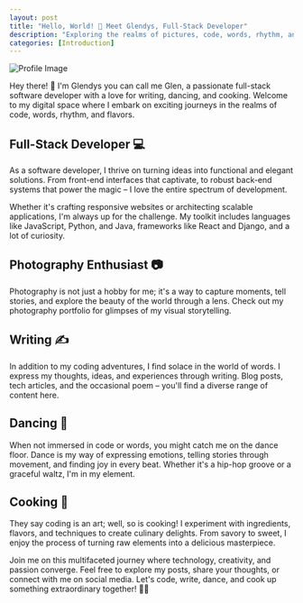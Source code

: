 ```yaml
---
layout: post
title: "Hello, World! 🚀 Meet Glendys, Full-Stack Developer"
description: "Exploring the realms of pictures, code, words, rhythm, and flavors."
categories: [Introduction]
---
```


![Profile Image](https://scontent-ord5-2.xx.fbcdn.net/v/t39.30808-6/310516931_10158374693955834_1291514860853226351_n.jpg?_nc_cat=100&ccb=1-7&_nc_sid=5f2048&_nc_ohc=ShxInnh5b80AX9fTRmi&_nc_ht=scontent-ord5-2.xx&oh=00_AfDa2_Y7u7E8J9SrXOjFY9yDRm60r_GDkRhP3PUQiKC1nA&oe=6565640A)

Hey there! 👋 I'm Glendys you can call me Glen, a passionate full-stack software developer with a love for writing, dancing, and cooking. Welcome to my digital space where I embark on exciting journeys in the realms of code, words, rhythm, and flavors.

## Full-Stack Developer 💻

As a software developer, I thrive on turning ideas into functional and elegant solutions. From front-end interfaces that captivate, to robust back-end systems that power the magic – I love the entire spectrum of development.

Whether it's crafting responsive websites or architecting scalable applications, I'm always up for the challenge. My toolkit includes languages like JavaScript, Python, and Java, frameworks like React and Django, and a lot of curiosity.

## Photography Enthusiast 📷

Photography is not just a hobby for me; it's a way to capture moments, tell stories, and explore the beauty of the world through a lens. Check out my photography portfolio for glimpses of my visual storytelling.

## Writing ✍️

In addition to my coding adventures, I find solace in the world of words. I express my thoughts, ideas, and experiences through writing. Blog posts, tech articles, and the occasional poem – you'll find a diverse range of content here.

## Dancing 💃

When not immersed in code or words, you might catch me on the dance floor. Dance is my way of expressing emotions, telling stories through movement, and finding joy in every beat. Whether it's a hip-hop groove or a graceful waltz, I'm in my element.

## Cooking 🍳

They say coding is an art; well, so is cooking! I experiment with ingredients, flavors, and techniques to create culinary delights. From savory to sweet, I enjoy the process of turning raw elements into a delicious masterpiece.

Join me on this multifaceted journey where technology, creativity, and passion converge. Feel free to explore my posts, share your thoughts, or connect with me on social media. Let's code, write, dance, and cook up something extraordinary together! 🚀✨
